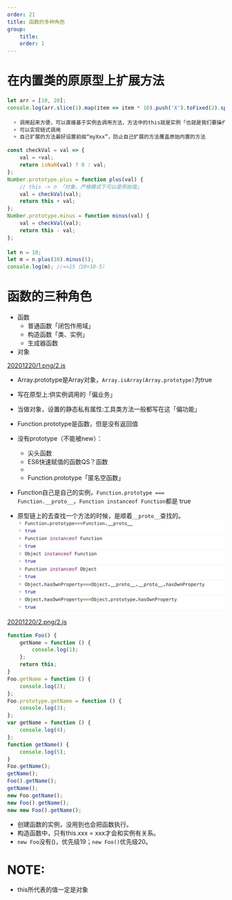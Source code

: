 ```yaml
---
order: 21
title: 函数的多种角色
group:
    title: 
    order: 1
---
```


# 在内置类的原原型上扩展方法

```javascript
let arr = [10, 20];
console.log(arr.slice(1).map(item => item * 10).push('X').toFixed(2).split('.'));

  + 调用起来方便，可以直接基于实例去调用方法，方法中的this就是实例「也就是我们要操作的值」
  + 可以实现链式调用
  + 自己扩展的方法最好设置前缀“myXxx”，防止自己扩展的方法覆盖原始内置的方法
```

```javascript
const checkVal = val => {
    val = +val;
    return isNaN(val) ? 0 : val;
};
Number.prototype.plus = function plus(val) {
    // this -> n 「对象，严格模式下可以是原始值」
    val = checkVal(val);
    return this + val;
};
Number.prototype.minus = function minus(val) {
    val = checkVal(val);
    return this - val;
};

let n = 10;
let m = n.plus(10).minus(5);
console.log(m); //=>15（10+10-5） 
```

# 函数的三种角色

+ 函数
    + 普通函数「闭包作用域」
    + 构造函数「类、实例」
    + 生成器函数
+ 对象

[20201220/1.png/2.js](原型链上方法的查找方式)  

* Array.prototype是Array对象，`Array.isArray(Array.prototype)`为true
* 写在原型上:供实例调用的「偏业务」
* 当做对象，设置的静态私有属性:工具类方法一般都写在这「偏功能」

* Function.prototype是函数，但是没有返回值

* 没有prototype（不能被new）：
  + 尖头函数
  + ES6快速赋值的函数QS？函数
  +  
  + Function.prototype「匿名空函数」

* Function自己是自己的实例，`Function.prototype === Function.__proto__`，`Function instanceof Function`都是 true

* 原型链上的去查找一个方法的时候，是顺着`__proto__`查找的。
![prototype chain](./img/20201220-1.jpg)  

[20201220/2.png/2.js](原型链上方法的查找方式)   

```javascript
function Foo() {
    getName = function () {
        console.log(1);
    };
    return this;
}
Foo.getName = function () {
    console.log(2);
};
Foo.prototype.getName = function () {
    console.log(3);
};
var getName = function () {
    console.log(4);
};
function getName() {
    console.log(5);
}
Foo.getName();
getName();
Foo().getName();
getName();
new Foo.getName();
new Foo().getName();
new new Foo().getName();
```

* 创建函数的实例，没用到也会把函数执行。
* 构造函数中，只有this.xxx = xxx才会和实例有关系。
* `new Foo`没有()，优先级19；`new Foo()`优先级20。

# NOTE:

* this所代表的值一定是对象  

